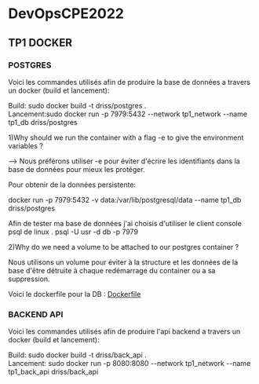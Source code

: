 # DevOpsCPE2022

<h2>TP1 DOCKER</h2>

<h3>POSTGRES</h3>
Voici les commandes utilisés afin de produire la base de données a travers un docker (build et lancement):

Build: sudo docker build -t driss/postgres . <br>
Lancement:sudo docker run -p 7979:5432 --network tp1_network --name tp1_db driss/postgres

1)Why should we run the container with a flag -e to give the environment variables ?

--> Nous préférons utiliser -e pour éviter d'écrire les identifiants dans la base de données pour mieux les protéger.

Pour obtenir de la données persistente:

docker run -p 7979:5432 -v data:/var/lib/postgresql/data  --name tp1_db driss/postgres


Afin de tester ma base de données j'ai choisis d'utiliser le client console psql de linux .
psql -U usr -d db -p 7979

2)Why do we need a volume to be attached to our postgres container ?

Nous utilisons un volume pour éviter à la structure et les données de la base d'être détruite à chaque redémarrage du container ou a sa suppression.

Voici le dockerfile pour la DB : [Dockerfile](https://github.com/duttod/DevOpsCPE2022/blob/main/tp1_db_docker/Dockerfile)

<h3>BACKEND API</h3>

Voici les commandes utilisés afin de produire l'api backend a travers un docker (build et lancement):

Build: sudo docker build -t driss/back_api . <br>
Lancement: sudo docker run -p 8080:8080 --network tp1_network  --name tp1_back_api driss/back_api
